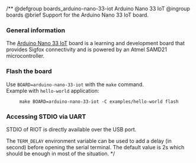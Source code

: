 /**
@defgroup    boards_arduino-nano-33-iot Arduino Nano 33 IoT
@ingroup     boards
@brief       Support for the Arduino Nano 33 IoT board.

### General information

The [Arduino Nano 33 IoT](https://store.arduino.cc/arduino-nano-33-iot) board is
a learning and development board that provides Sigfox connectivity and is
powered by an Atmel SAMD21 microcontroller.

### Flash the board

Use `BOARD=arduino-nano-33-iot` with the `make` command.<br/>
Example with `hello-world` application:
```
     make BOARD=arduino-nano-33-iot -C examples/hello-world flash
```

### Accessing STDIO via UART

STDIO of RIOT is directly available over the USB port.

The `TERM_DELAY` environment variable can be used to add a delay (in second)
before opening the serial terminal. The default value is 2s which should be
enough in most of the situation.
 */
